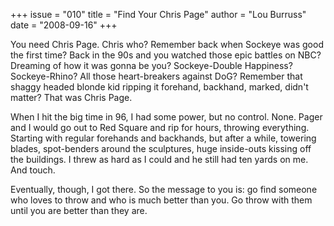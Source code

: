 +++
issue = "010"
title = "Find Your Chris Page"
author = "Lou Burruss"
date = "2008-09-16"
+++

You need Chris Page. Chris who? Remember back when Sockeye was good the first
time? Back in the 90s and you watched those epic battles on NBC? Dreaming of
how it was gonna be you? Sockeye-Double Happiness? Sockeye-Rhino? All those
heart-breakers against DoG? Remember that shaggy headed blonde kid ripping it
forehand, backhand, marked, didn't matter? That was Chris Page.  
  
When I hit the big time in 96, I had some power, but no control. None. Pager
and I would go out to Red Square and rip for hours, throwing everything.
Starting with regular forehands and backhands, but after a while, towering
blades, spot-benders around the sculptures, huge inside-outs kissing off the
buildings. I threw as hard as I could and he still had ten yards on me. And
touch.  
  
Eventually, though, I got there. So the message to you is: go find someone who
loves to throw and who is much better than you. Go throw with them until you
are better than they are.
